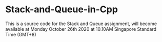 # Stack-and-Queue-in-Cpp
This is a source code for the Stack and Queue assignment, will become available at Monday October 26th 2020 at 10.10AM Singapore Standard Time (GMT+8)
